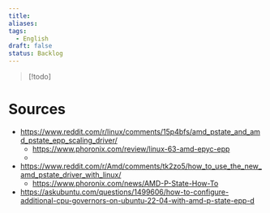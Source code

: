 ```yaml
---
title: 
aliases: 
tags:
  - English
draft: false
status: Backlog
---
```

> [!todo]

# Sources
- https://www.reddit.com/r/linux/comments/15p4bfs/amd_pstate_and_amd_pstate_epp_scaling_driver/
	- https://www.phoronix.com/review/linux-63-amd-epyc-epp
	- 
- https://www.reddit.com/r/Amd/comments/tk2zo5/how_to_use_the_new_amd_pstate_driver_with_linux/
	- https://www.phoronix.com/news/AMD-P-State-How-To
- https://askubuntu.com/questions/1499606/how-to-configure-additional-cpu-governors-on-ubuntu-22-04-with-amd-p-state-epp-d
